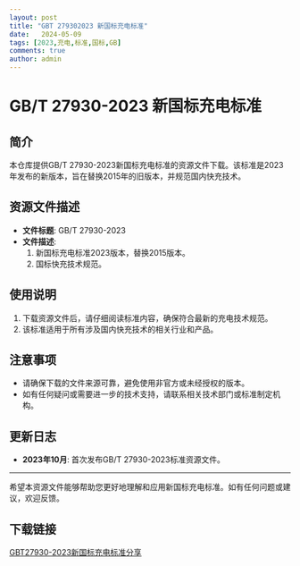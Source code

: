 ```yaml
---
layout: post
title: "GBT 279302023 新国标充电标准"
date:   2024-05-09
tags: [2023,充电,标准,国标,GB]
comments: true
author: admin
---
```

# GB/T 27930-2023 新国标充电标准

## 简介

本仓库提供GB/T 27930-2023新国标充电标准的资源文件下载。该标准是2023年发布的新版本，旨在替换2015年的旧版本，并规范国内快充技术。

## 资源文件描述

- **文件标题**: GB/T 27930-2023
- **文件描述**:
  1. 新国标充电标准2023版本，替换2015版本。
  2. 国标快充技术规范。

## 使用说明

1. 下载资源文件后，请仔细阅读标准内容，确保符合最新的充电技术规范。
2. 该标准适用于所有涉及国内快充技术的相关行业和产品。

## 注意事项

- 请确保下载的文件来源可靠，避免使用非官方或未经授权的版本。
- 如有任何疑问或需要进一步的技术支持，请联系相关技术部门或标准制定机构。

## 更新日志

- **2023年10月**: 首次发布GB/T 27930-2023标准资源文件。

---

希望本资源文件能够帮助您更好地理解和应用新国标充电标准。如有任何问题或建议，欢迎反馈。

## 下载链接

[GBT27930-2023新国标充电标准分享](https://pan.quark.cn/s/ff99dc216fd6)